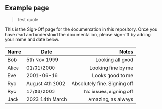 ## Example page

> Test quote

<!-- sign-off-sheet:start -->

<!-- sign-off-cadence:1 year -->

This is the Sign-Off page for the documentation in this repository. Once you have read and understood the documentation, please sign-off by adding your name and date below.

| Name  | Date            |                        Notes |
| ----- | --------------- | ---------------------------: |
| Bob   | 5th Nov 1999    |             Looking all good |
| Alice | 01/31/2000      |           Looking fine by me |
| Eve   | 2001-06-16      |             Looks good to me |
| Ryo   | August 4th 2002 | Absolutely fine. Signing off |
| Ryo   | 17/08/2003      |       No issues, signing off |
| Jack  | 2023 14th March |           Amazing, as always |

<!-- sign-off-sheet:end -->
